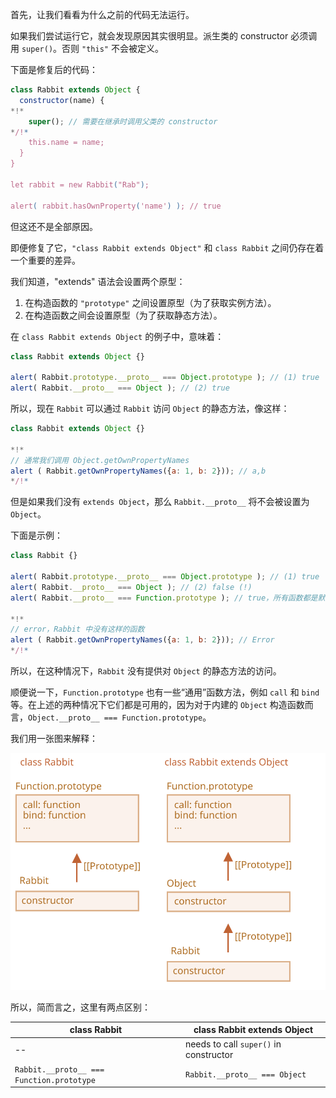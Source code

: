 首先，让我们看看为什么之前的代码无法运行。

如果我们尝试运行它，就会发现原因其实很明显。派生类的 constructor 必须调用 `super()`。否则 `"this"` 不会被定义。

下面是修复后的代码：

```js run
class Rabbit extends Object {
  constructor(name) {
*!*
    super(); // 需要在继承时调用父类的 constructor
*/!*
    this.name = name;
  }
}

let rabbit = new Rabbit("Rab");

alert( rabbit.hasOwnProperty('name') ); // true
```

但这还不是全部原因。

即便修复了它，`"class Rabbit extends Object"` 和 `class Rabbit` 之间仍存在着一个重要的差异。

我们知道，"extends" 语法会设置两个原型：

1. 在构造函数的 `"prototype"` 之间设置原型（为了获取实例方法）。
2. 在构造函数之间会设置原型（为了获取静态方法）。

在 `class Rabbit extends Object` 的例子中，意味着：

```js run
class Rabbit extends Object {}

alert( Rabbit.prototype.__proto__ === Object.prototype ); // (1) true
alert( Rabbit.__proto__ === Object ); // (2) true
```

所以，现在 `Rabbit` 可以通过 `Rabbit` 访问 `Object` 的静态方法，像这样：

```js run
class Rabbit extends Object {}

*!*
// 通常我们调用 Object.getOwnPropertyNames
alert ( Rabbit.getOwnPropertyNames({a: 1, b: 2})); // a,b
*/!*
```

但是如果我们没有 `extends Object`，那么 `Rabbit.__proto__` 将不会被设置为 `Object`。

下面是示例：

```js run
class Rabbit {}

alert( Rabbit.prototype.__proto__ === Object.prototype ); // (1) true
alert( Rabbit.__proto__ === Object ); // (2) false (!)
alert( Rabbit.__proto__ === Function.prototype ); // true，所有函数都是默认如此

*!*
// error，Rabbit 中没有这样的函数
alert ( Rabbit.getOwnPropertyNames({a: 1, b: 2})); // Error
*/!*
```

所以，在这种情况下，`Rabbit` 没有提供对 `Object` 的静态方法的访问。

顺便说一下，`Function.prototype` 也有一些“通用”函数方法，例如 `call` 和 `bind` 等。在上述的两种情况下它们都是可用的，因为对于内建的 `Object` 构造函数而言，`Object.__proto__ === Function.prototype`。

我们用一张图来解释：

![](rabbit-extends-object.svg)


所以，简而言之，这里有两点区别：

| class Rabbit | class Rabbit extends Object  |
|--------------|------------------------------|
| --             | needs to call `super()` in constructor |
| `Rabbit.__proto__ === Function.prototype` | `Rabbit.__proto__ === Object` |
